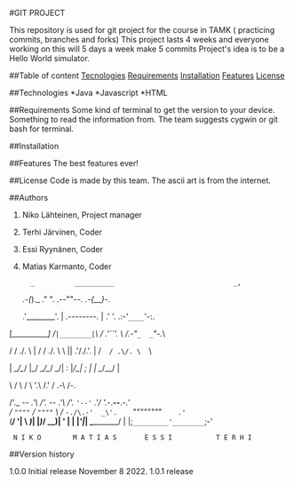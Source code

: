 #GIT PROJECT

This repository is used for git project for the course in TAMK ( practicing commits, branches and forks)
This project lasts 4 weeks and everyone working on this will 5 days a week make 5 commits
Project's idea is to be a Hello World simulator.


##Table of content
[Tecnologies](#tecnologies)
[Requirements](#requirements)
[Installation](#installation)
[Features](#features)
[License](#license)

##Technologies
*Java
*Javascript
*HTML

##Requirements
Some kind of terminal to get the version to your device.
Something to read the information from.
The team suggests cygwin or git bash for terminal.

##Installation

##Features
The best features ever!

##License
Code is made by this team. The ascii art is from the internet.

##Authors

1. Niko Lähteinen, Project manager
2. Terhi Järvinen, Coder
3. Essi Ryynänen, Coder
4. Matias Karmanto, Coder

         _          __________                              _,

     _.-(_)._     ."          ".      .--""--.          _.-{__}-._

   .'________'.   | .--------. |    .'        '.      .:-'`____`'-:.

  [____________] /` |________| `\  /   .'``'.   \    /_.-"`_  _`"-._\

  /  / .\/. \  \|  / / .\/. \ \  ||  .'/.\/.\'.  |  /`   / .\/. \   `\

  |  \__/\__/  |\_/  \__/\__/  \_/|  : |_/\_| ;  |  |    \__/\__/    |

  \            /  \            /   \ '.\    /.' / .-\                /-.

  /'._  --  _.'\  /'._  --  _.'\   /'. `'--'` .'\/   '._-.__--__.-_.'   \
 /_   `""""`   _\/_   `""""`   _\ /_  `-./\.-'  _\'.    `""""""""`    .'`\
(__/    '|    \ _)_|           |_)_/            \__)|        '       |   |
  |_____'|_____|   \__________/   |              |;`_________'________`;-'

     N I K O        M A T I A S       E S S I           T E R H I

##Version history

1.0.0 Initial release November 8 2022.
1.0.1 release

